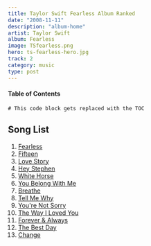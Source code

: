 ```yaml
---
title: Taylor Swift Fearless Album Ranked
date: "2008-11-11"
description: "album-home"
artist: Taylor Swift
album: Fearless
image: TSfearless.png
hero: ts-fearless-hero.jpg
track: 2
category: music
type: post
---
```


#### Table of Contents

```toc
# This code block gets replaced with the TOC
```

## Song List

1. [Fearless](../Song-list/fearless.md)
2. [Fifteen](../Song-list/fifteen.md)
3. [Love Story](../Song-list/love-story.md)
4. [Hey Stephen](../Song-list/hey-stephen.md)
5. [White Horse](../Song-list/white-horse.md)
6. [You Belong With Me](../Song-list/you-belong-with-me.md)
7. [Breathe](../Song-list/breathe.md)
8. [Tell Me Why](../Song-list/tell-me-why.md)
9. [You're Not Sorry](../Song-list/youre-not-sorry.md)
10. [The Way I Loved You](../Song-list/the-way-i-loved-you.md)
11. [Forever & Always](../Song-list/forever-and-always.md)
12. [The Best Day](../Song-list/the-best-day.md)
13. [Change](../Song-list/change.md)
